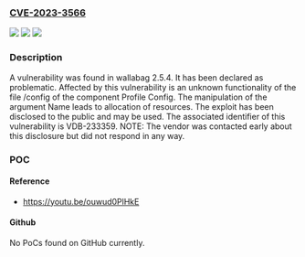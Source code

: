 ### [CVE-2023-3566](https://cve.mitre.org/cgi-bin/cvename.cgi?name=CVE-2023-3566)
![](https://img.shields.io/static/v1?label=Product&message=wallabag&color=blue)
![](https://img.shields.io/static/v1?label=Version&message=%3D%202.5.4%20&color=brighgreen)
![](https://img.shields.io/static/v1?label=Vulnerability&message=CWE-770%20Allocation%20of%20Resources&color=brighgreen)

### Description

A vulnerability was found in wallabag 2.5.4. It has been declared as problematic. Affected by this vulnerability is an unknown functionality of the file /config of the component Profile Config. The manipulation of the argument Name leads to allocation of resources. The exploit has been disclosed to the public and may be used. The associated identifier of this vulnerability is VDB-233359. NOTE: The vendor was contacted early about this disclosure but did not respond in any way.

### POC

#### Reference
- https://youtu.be/ouwud0PlHkE

#### Github
No PoCs found on GitHub currently.

